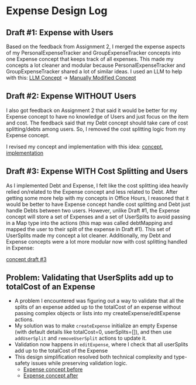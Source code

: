 # Expense Design Log

## Draft #1: Expense with Users
Based on the feedback from Assignment 2, I merged the expense aspects of my PersonalExpenseTracker and GroupExpenseTracker concepts into one Expense concept that keeps track of all expenses. This made my concepts a lot cleaner and modular because PersonalExpenseTracker and GroupExpenseTracker shared a lot of similar ideas. I used an LLM to help with this:
 [LLM Concept](../../../context/design/brainstorming/expense_concept_brainstorm.md/steps/concept.8c8b9306.md)
-> [Manually Modified Concept](../../../context/design/concepts/Expense/Expense.md/steps/concept.811ad7ba.md)


## Draft #2: Expense WITHOUT Users

I also got feedback on Assignment 2 that said it would be better for my Expense concept to have no knowledge of Users and just focus on the item and cost. The feedback said that my Debt concept should take care of cost splitting/debts among users. So, I removed the cost splitting logic from my Expense concept.

I revised my concept and implementation with this idea:
[concept](../../../context/design/concepts/Expense/Expense.md/steps/concept.b47a8368.md), [implementation](../../../context/design/concepts/Expense/implementation.md/steps/_.c228a59c.md)

## Draft #3: Expense WITH Cost Splitting and Users
As I implemented Debt and Expense, I felt like the cost splitting idea heavily relied on/related to the Expense concept and less related to Debt. After getting some more help with my concepts in Office Hours, I reasoned that it would be better to have Expense concept handle cost splitting and Debt just handle Debts between two users. However, unlike Draft #1, the Expense concept will store a set of Expenses and a set of UserSplits to avoid passing in a Map type into the actions (this map was called debtMapping and mapped the user to their split of the expense in Draft #1). This set of UserSplits made my concept a lot cleaner. Additionally, my Debt and Expense concepts were a lot more modular now with cost splitting handled in Expense:

[concept draft #3](../../../context/design/concepts/Expense/Expense.md/steps/concept.9a4d8404.md)

## Problem: Validating that UserSplits add up to totalCost of an Expense
- A problem I encountered was figuring out a way to validate that all the splits of an expense added up to the totalCost of an expense without passing complex objects or lists into my createExpense/editExpense actions.
- My solution was to make `createExpense` initialize an empty Expense (with default details like totalCost=0, userSplits=[]), and then use `addUserSplit` and `removeUserSplit` actions to update it.
- Validation now happens in `editExpense`, where I check that all userSplits add up to the totalCost of the Expense
- This design simplification resolved both technical complexity and type-safety issues while preserving validation logic.
  - [Expense concept before](../context/design/concepts/Expense/Expense.md/steps/concept.d9175486.md)
  - [Expense concept after](../context/design/concepts/Expense/Expense.md/steps/concept.4c331251.md)
